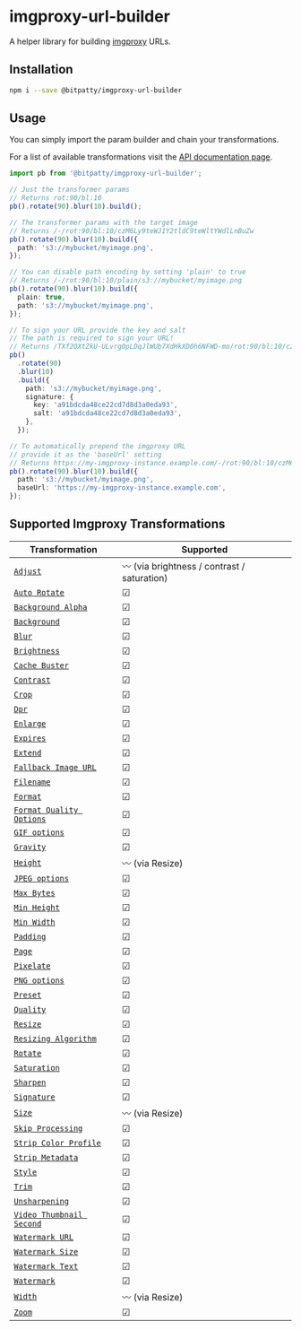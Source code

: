 # imgproxy-url-builder

A helper library for building [imgproxy](https://github.com/imgproxy/imgproxy) URLs.

## Installation

```sh
npm i --save @bitpatty/imgproxy-url-builder
```

## Usage

You can simply import the param builder and chain your transformations.

For a list of available transformations visit the [API documentation page](https://zint.ch/imgproxy-url-builder/classes/ParamBuilder.html).

```typescript
import pb from '@bitpatty/imgproxy-url-builder';

// Just the transformer params
// Returns rot:90/bl:10
pb().rotate(90).blur(10).build();

// The transformer params with the target image
// Returns /-/rot:90/bl:10/czM6Ly9teWJ1Y2tldC9teWltYWdlLnBuZw
pb().rotate(90).blur(10).build({
  path: 's3://mybucket/myimage.png',
});

// You can disable path encoding by setting 'plain' to true
// Returns /-/rot:90/bl:10/plain/s3://mybucket/myimage.png
pb().rotate(90).blur(10).build({
  plain: true,
  path: 's3://mybucket/myimage.png',
});

// To sign your URL provide the key and salt
// The path is required to sign your URL!
// Returns /TXf2QXtZkU-ULvrg0pLDqJlWUb7XdHkXD0h6NFWD-mo/rot:90/bl:10/czM6Ly9teWJ1Y2tldC9teWltYWdlLnBuZw
pb()
  .rotate(90)
  .blur(10)
  .build({
    path: 's3://mybucket/myimage.png',
    signature: {
      key: 'a91bdcda48ce22cd7d8d3a0eda93',
      salt: 'a91bdcda48ce22cd7d8d3a0eda93',
    },
  });

// To automatically prepend the imgproxy URL
// provide it as the 'baseUrl' setting
// Returns https://my-imgproxy-instance.example.com/-/rot:90/bl:10/czM6Ly9teWJ1Y2tldC9teWltYWdlLnBuZw
pb().rotate(90).blur(10).build({
  path: 's3://mybucket/myimage.png',
  baseUrl: 'https://my-imgproxy-instance.example.com',
});
```

## Supported Imgproxy Transformations

| Transformation                                                                                                                                                                            | Supported                                   |
| ----------------------------------------------------------------------------------------------------------------------------------------------------------------------------------------- | ------------------------------------------- |
| [`Adjust`](https://github.com/imgproxy/imgproxy/blob/b243a08254b9ca7da2c628429cd870c111ece5c9/docs/generating_the_url.md#adjust-idadjust)                                                 | 〰 (via brightness / contrast / saturation) |
| [`Auto Rotate`](https://github.com/imgproxy/imgproxy/blob/b243a08254b9ca7da2c628429cd870c111ece5c9/docs/generating_the_url.md#auto-rotate)                                                | ☑                                           |
| [`Background Alpha`](https://github.com/imgproxy/imgproxy/blob/b243a08254b9ca7da2c628429cd870c111ece5c9/docs/generating_the_url.md#background-alpha-idbackground-alpha)                   | ☑                                           |
| [`Background`](https://github.com/imgproxy/imgproxy/blob/b243a08254b9ca7da2c628429cd870c111ece5c9/docs/generating_the_url.md#background)                                                  | ☑                                           |
| [`Blur`](https://github.com/imgproxy/imgproxy/blob/b243a08254b9ca7da2c628429cd870c111ece5c9/docs/generating_the_url.md#blur)                                                              | ☑                                           |
| [`Brightness`](https://github.com/imgproxy/imgproxy/blob/b243a08254b9ca7da2c628429cd870c111ece5c9/docs/generating_the_url.md#brightness-idbrightness)                                     | ☑                                           |
| [`Cache Buster`](https://github.com/imgproxy/imgproxy/blob/b243a08254b9ca7da2c628429cd870c111ece5c9/docs/generating_the_url.md#cache-buster)                                              | ☑                                           |
| [`Contrast`](https://github.com/imgproxy/imgproxy/blob/b243a08254b9ca7da2c628429cd870c111ece5c9/docs/generating_the_url.md#contrast-idcontrast)                                           | ☑                                           |
| [`Crop`](https://github.com/imgproxy/imgproxy/blob/b243a08254b9ca7da2c628429cd870c111ece5c9/docs/generating_the_url.md#crop)                                                              | ☑                                           |
| [`Dpr`](https://github.com/imgproxy/imgproxy/blob/b243a08254b9ca7da2c628429cd870c111ece5c9/docs/generating_the_url.md#dpr)                                                                | ☑                                           |
| [`Enlarge`](https://github.com/imgproxy/imgproxy/blob/b243a08254b9ca7da2c628429cd870c111ece5c9/docs/generating_the_url.md#enlarge)                                                        | ☑                                           |
| [`Expires`](https://github.com/imgproxy/imgproxy/blob/b243a08254b9ca7da2c628429cd870c111ece5c9/docs/generating_the_url.md#expires)                                                        | ☑                                           |
| [`Extend`](https://github.com/imgproxy/imgproxy/blob/b243a08254b9ca7da2c628429cd870c111ece5c9/docs/generating_the_url.md#extend)                                                          | ☑                                           |
| [`Fallback Image URL`](https://github.com/imgproxy/imgproxy/blob/b243a08254b9ca7da2c628429cd870c111ece5c9/docs/generating_the_url.md#fallback-image-url-idfallback-image-url)             | ☑                                           |
| [`Filename`](https://github.com/imgproxy/imgproxy/blob/b243a08254b9ca7da2c628429cd870c111ece5c9/docs/generating_the_url.md#filename)                                                      | ☑                                           |
| [`Format`](https://github.com/imgproxy/imgproxy/blob/b243a08254b9ca7da2c628429cd870c111ece5c9/docs/generating_the_url.md#format)                                                          | ☑                                           |
| [`Format Quality Options`](https://github.com/imgproxy/imgproxy/blob/b243a08254b9ca7da2c628429cd870c111ece5c9/docs/generating_the_url.md#format-quality)                                  | ☑                                           |
| [`GIF options`](https://github.com/imgproxy/imgproxy/blob/b243a08254b9ca7da2c628429cd870c111ece5c9/docs/generating_the_url.md#gif-options-idgif-options)                                  | ☑                                           |
| [`Gravity`](https://github.com/imgproxy/imgproxy/blob/b243a08254b9ca7da2c628429cd870c111ece5c9/docs/generating_the_url.md#gravity)                                                        | ☑                                           |
| [`Height`](https://github.com/imgproxy/imgproxy/blob/b243a08254b9ca7da2c628429cd870c111ece5c9/docs/generating_the_url.md#height)                                                          | 〰 (via Resize)                             |
| [`JPEG options`](https://github.com/imgproxy/imgproxy/blob/b243a08254b9ca7da2c628429cd870c111ece5c9/docs/generating_the_url.md#jpeg-options-idjpeg-options)                               | ☑                                           |
| [`Max Bytes`](https://github.com/imgproxy/imgproxy/blob/b243a08254b9ca7da2c628429cd870c111ece5c9/docs/generating_the_url.md#max-bytes)                                                    | ☑                                           |
| [`Min Height`](https://github.com/imgproxy/imgproxy/blob/b243a08254b9ca7da2c628429cd870c111ece5c9/docs/generating_the_url.md#min-height)                                                  | ☑                                           |
| [`Min Width`](https://github.com/imgproxy/imgproxy/blob/b243a08254b9ca7da2c628429cd870c111ece5c9/docs/generating_the_url.md#min-width)                                                    | ☑                                           |
| [`Padding`](https://github.com/imgproxy/imgproxy/blob/b243a08254b9ca7da2c628429cd870c111ece5c9/docs/generating_the_url.md#padding)                                                        | ☑                                           |
| [`Page`](https://github.com/imgproxy/imgproxy/blob/b243a08254b9ca7da2c628429cd870c111ece5c9/docs/generating_the_url.md#page-idpage)                                                       | ☑                                           |
| [`Pixelate`](https://github.com/imgproxy/imgproxy/blob/b243a08254b9ca7da2c628429cd870c111ece5c9/docs/generating_the_url.md#pixelate)                                                      | ☑                                           |
| [`PNG options`](https://github.com/imgproxy/imgproxy/blob/b243a08254b9ca7da2c628429cd870c111ece5c9/docs/generating_the_url.md#png-options-idpng-options)                                  | ☑                                           |
| [`Preset`](https://github.com/imgproxy/imgproxy/blob/b243a08254b9ca7da2c628429cd870c111ece5c9/docs/generating_the_url.md#preset)                                                          | ☑                                           |
| [`Quality`](https://github.com/imgproxy/imgproxy/blob/b243a08254b9ca7da2c628429cd870c111ece5c9/docs/generating_the_url.md#quality)                                                        | ☑                                           |
| [`Resize`](https://github.com/imgproxy/imgproxy/blob/b243a08254b9ca7da2c628429cd870c111ece5c9/docs/generating_the_url.md#resize)                                                          | ☑                                           |
| [`Resizing Algorithm`](https://github.com/imgproxy/imgproxy/blob/b243a08254b9ca7da2c628429cd870c111ece5c9/docs/generating_the_url.md#resizing-algorithm-idresizing-algorithm)             | ☑                                           |
| [`Rotate`](https://github.com/imgproxy/imgproxy/blob/b243a08254b9ca7da2c628429cd870c111ece5c9/docs/generating_the_url.md#rotate)                                                          | ☑                                           |
| [`Saturation`](https://github.com/imgproxy/imgproxy/blob/b243a08254b9ca7da2c628429cd870c111ece5c9/docs/generating_the_url.md#saturation-idsaturation)                                     | ☑                                           |
| [`Sharpen`](https://github.com/imgproxy/imgproxy/blob/b243a08254b9ca7da2c628429cd870c111ece5c9/docs/generating_the_url.md#sharpen)                                                        | ☑                                           |
| [`Signature`](https://github.com/imgproxy/imgproxy/blob/b243a08254b9ca7da2c628429cd870c111ece5c9/docs/generating_the_url.md#signature)                                                    | ☑                                           |
| [`Size`](https://github.com/imgproxy/imgproxy/blob/b243a08254b9ca7da2c628429cd870c111ece5c9/docs/generating_the_url.md#size)                                                              | 〰 (via Resize)                             |
| [`Skip Processing`](https://github.com/imgproxy/imgproxy/blob/b243a08254b9ca7da2c628429cd870c111ece5c9/docs/generating_the_url.md#skip-processing)                                        | ☑                                           |
| [`Strip Color Profile`](https://github.com/imgproxy/imgproxy/blob/b243a08254b9ca7da2c628429cd870c111ece5c9/docs/generating_the_url.md#strip-color-profile)                                | ☑                                           |
| [`Strip Metadata`](https://github.com/imgproxy/imgproxy/blob/b243a08254b9ca7da2c628429cd870c111ece5c9/docs/generating_the_url.md#strip-metadata)                                          | ☑                                           |
| [`Style`](https://github.com/imgproxy/imgproxy/blob/b243a08254b9ca7da2c628429cd870c111ece5c9/docs/generating_the_url.md#style-idstyle)                                                    | ☑                                           |
| [`Trim`](https://github.com/imgproxy/imgproxy/blob/b243a08254b9ca7da2c628429cd870c111ece5c9/docs/generating_the_url.md#trim)                                                              | ☑                                           |
| [`Unsharpening`](https://github.com/imgproxy/imgproxy/blob/b243a08254b9ca7da2c628429cd870c111ece5c9/docs/generating_the_url.md#unsharpening-idunsharpening)                               | ☑                                           |
| [`Video Thumbnail Second`](https://github.com/imgproxy/imgproxy/blob/b243a08254b9ca7da2c628429cd870c111ece5c9/docs/generating_the_url.md#video-thumbnail-second-idvideo-thumbnail-second) | ☑                                           |
| [`Watermark URL`](https://github.com/imgproxy/imgproxy/blob/b243a08254b9ca7da2c628429cd870c111ece5c9/docs/generating_the_url.md#watermark-url-idwatermark-url)                            | ☑                                           |
| [`Watermark Size`](https://github.com/imgproxy/imgproxy/blob/b243a08254b9ca7da2c628429cd870c111ece5c9/docs/generating_the_url.md#watermark-size-idwatermark-size)                         | ☑                                           |
| [`Watermark Text`](https://github.com/imgproxy/imgproxy/blob/b243a08254b9ca7da2c628429cd870c111ece5c9/docs/generating_the_url.md#watermark-text-idwatermark-text)                         | ☑                                           |
| [`Watermark`](https://github.com/imgproxy/imgproxy/blob/b243a08254b9ca7da2c628429cd870c111ece5c9/docs/generating_the_url.md#watermark)                                                    | ☑                                           |
| [`Width`](https://github.com/imgproxy/imgproxy/blob/b243a08254b9ca7da2c628429cd870c111ece5c9/docs/generating_the_url.md#width)                                                            | 〰 (via Resize)                             |
| [`Zoom`](https://github.com/imgproxy/imgproxy/blob/b243a08254b9ca7da2c628429cd870c111ece5c9/docs/generating_the_url.md#zoom)                                                              | ☑                                           |
